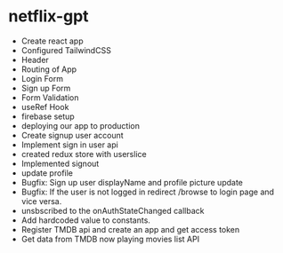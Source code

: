 # netflix-gpt

- Create react app
- Configured TailwindCSS
- Header
- Routing of App
- Login Form
- Sign up Form
- Form Validation
- useRef Hook
- firebase setup
- deploying our app to production
- Create signup user account
- Implement sign in user api
- created redux store with userslice
- Implemented signout
- update profile
- Bugfix: Sign up user displayName and profile picture update
- Bugfix: If the user is not logged in redirect /browse to login page and vice versa.
- unsbscribed to the onAuthStateChanged callback
- Add hardcoded value to constants.
- Register TMDB api and create an app and get access token
- Get data from TMDB now playing movies list API
